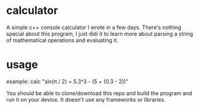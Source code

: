 # calculator
A simple c++ console calculator I wrote in a few days. There's nothing special about this program, I just didi it to learn more about parsing a string of mathematical operations and evaluating it.

# usage
example: calc "sin(π / 2) + 5.3^3 - (5 + (0.3 - 2))"

You should be able to clone/download this repo and build the program and run it on your device. It doesn't use any frameworks or libraries.

